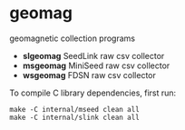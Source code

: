 # geomag

geomagnetic collection programs

* __slgeomag__ SeedLink raw csv collector
* __msgeomag__ MiniSeed raw csv collector
* __wsgeomag__ FDSN raw csv collector

To compile C library dependencies, first run:

```
make -C internal/mseed clean all
make -C internal/slink clean all
```
